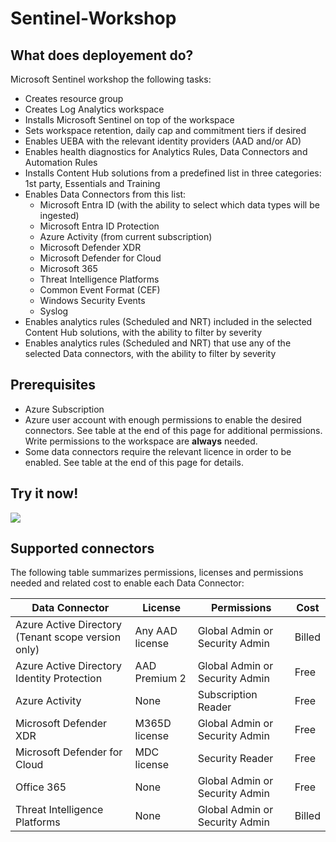 # Sentinel-Workshop

## What does deployement do?

Microsoft Sentinel workshop the following tasks:

- Creates resource group
- Creates Log Analytics workspace
- Installs Microsoft Sentinel on top of the workspace
- Sets workspace retention, daily cap and commitment tiers if desired
- Enables UEBA with the relevant identity providers (AAD and/or AD)
- Enables health diagnostics for Analytics Rules, Data Connectors and Automation Rules
- Installs Content Hub solutions from a predefined list in three categories: 1st party, Essentials and Training
- Enables Data Connectors from this list:
    + Microsoft Entra ID (with the ability to select which data types will be ingested)
    + Microsoft Entra ID Protection
    + Azure Activity (from current subscription)
    + Microsoft Defender XDR
    + Microsoft Defender for Cloud
    + Microsoft 365
    + Threat Intelligence Platforms
    + Common Event Format (CEF)
    + Windows Security Events
    + Syslog
- Enables analytics rules (Scheduled and NRT) included in the selected Content Hub solutions, with the ability to filter by severity
- Enables analytics rules (Scheduled and NRT) that use any of the selected Data connectors, with the ability to filter by severity

## Prerequisites

- Azure Subscription
- Azure user account with enough permissions to enable the desired connectors. See table at the end of this page for additional permissions. Write permissions to the workspace are **always** needed.
- Some data connectors require the relevant licence in order to be enabled. See table at the end of this page for details.

## Try it now!
<a href="https://portal.azure.com/#create/Microsoft.Template/uri/https%3A%2F%2Fraw.githubusercontent.com%2FMannai-Microsoft-Solutions%2FSentinel-Workshop%2Fmain%2Fazuredeploy.json/createUIDefinitionUri/https%3A%2F%2Fraw.githubusercontent.com%2FMannai-Microsoft-Solutions%2FSentinel-Workshop%2Fmain%2FcreateUiDefinition.json" target="_blank">
    <img src="https://aka.ms/deploytoazurebutton""/>
</a>


## Supported connectors

The following table summarizes permissions, licenses and permissions needed and related cost to enable each Data Connector:

| Data Connector                                 | License         |  Permissions                    | Cost      |
| ---------------------------------------------- | --------------- |---------------------------------|-----------|
| Azure Active Directory (Tenant scope version only) | Any AAD license | Global Admin or Security Admin  | Billed    |
| Azure Active Directory Identity Protection  | AAD Premium 2   | Global Admin or Security Admin  | Free      |
| Azure Activity                                 | None            | Subscription Reader             | Free      |
| Microsoft Defender XDR                         | M365D license   | Global Admin or Security Admin  | Free      |
| Microsoft Defender for Cloud                   | MDC license     | Security Reader                 | Free      |
| Office 365                                     | None            | Global Admin or Security Admin  | Free      |
| Threat Intelligence Platforms                  | None            | Global Admin or Security Admin  | Billed    |
